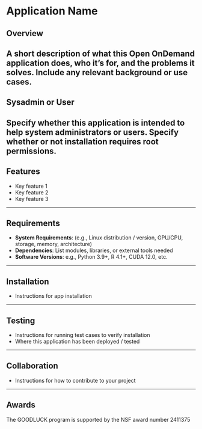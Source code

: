 # Application Name

## Overview  
A short description of what this Open OnDemand application does, who it’s for, and the problems it solves. Include any relevant background or use cases.
---

## Sysadmin or User
Specify whether this application is intended to help system administrators or users. Specify whether or not installation requires root permissions. 
---

## Features
- Key feature 1
- Key feature 2
- Key feature 3
---

## Requirements
- **System Requirements**: (e.g., Linux distribution / version, GPU/CPU, storage, memory, architecture)
- **Dependencies**: List modules, libraries, or external tools needed
- **Software Versions**: e.g., Python 3.9+, R 4.1+, CUDA 12.0, etc.
---

## Installation
- Instructions for app installation  
---
## Testing
- Instructions for running test cases to verify installation  
- Where this application has been deployed  / tested  
---
## Collaboration
- Instructions for how to contribute to your project  
---
## Awards
The GOODLUCK program is supported by the NSF award number 2411375
